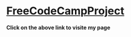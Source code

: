 # [FreeCodeCampProject](https://ragurp.github.io/FreeCodeCampProject/)
**Click on the above link to visite my page**
